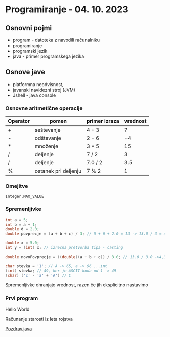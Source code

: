 # Programiranje - 04. 10. 2023

## Osnovni pojmi

- program - datoteka z navodili računalniku
- programiranje
- programski jezik
- java - primer programskega jezika

## Osnove jave

- platformna neodvisnost,
- javanski navidezni stroj (JVM)
- Jshell - java console

### Osnovne aritmetične operacije

| Operator | pomen                | primer izraza | vrednost |
| -------- | -------------------- | ------------- | -------- |
| +        | seštevanje           | 4 + 3         | 7        |
| -        | odštevanje           | 2 - 6         | -4       |
| \*       | množenje             | 3 \* 5        | 15       |
| /        | deljenje             | 7 / 2         | 3        |
| /        | deljenje             | 7.0 / 2       | 3.5      |
| %        | ostanek pri deljenju | 7 % 2         | 1        |

### Omejitve

`Integer.MAX_VALUE`

### Spremenljivke

```java
int a = 5;
int b = a + 1;
double d = 2.0;
double povprecje = (a + b + c) / 3; // 5 + 6 + 2.0 = 13 -> 13.0 / 3 = 4

double x = 5.0;
int y = (int) x; // izrecna pretvorba tipa - casting

double novoPovprecje = ((double)(a + b + c)) / 3.0; // 13.0 / 3.0 ->4,33

char stevka = '1'; // A -> 65, a -> 96 ...int
(int) stevka; // 49, ker je ASCII koda od 1 -> 49
(char) ('c' - 'a' + 'A') // C
```

Spremenljivke ohranjajo vrednost, razen če jih eksplicitno nastavimo

### Prvi program

Hello World

Računanje starosti iz leta rojstva

[Pozdrav.java](primeri/Pozdrav.java)
